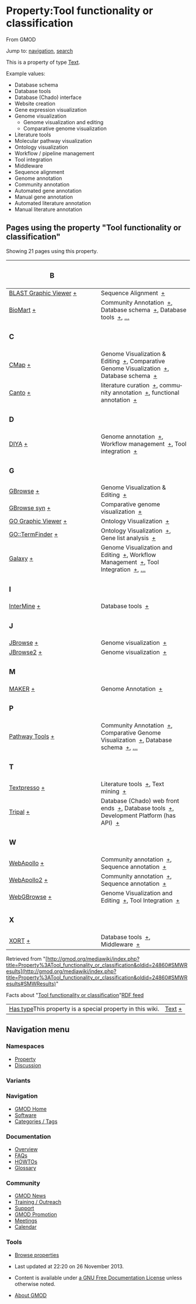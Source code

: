 <div id="mw-page-base" class="noprint">

</div>

<div id="mw-head-base" class="noprint">

</div>

<div id="content" class="mw-body" role="main">

<span id="top"></span>

<div id="mw-js-message" style="display:none;">

</div>



# <span dir="auto">Property:Tool functionality or classification</span>

<div id="bodyContent">

<div id="siteSub">

From GMOD

</div>

<div id="contentSub">

</div>

<div id="jump-to-nav" class="mw-jump">

Jump to: [navigation](#mw-navigation), [search](#p-search)

</div>

<div id="mw-content-text" class="mw-content-ltr" lang="en" dir="ltr">

This is a property of type
[Text](Special:Types/Text "Special:Types/Text").

Example values:

- Database schema
- Database tools
- Database (Chado) interface
- Website creation
- Gene expression visualization
- Genome visualization
  - Genome visualization and editing
  - Comparative genome visualization
- Literature tools
- Molecular pathway visualization
- Ontology visualization
- Workflow / pipeline management
- Tool integration
- Middleware
- Sequence alignment
- Genome annotation
- Community annotation
- Automated gene annotation
- Manual gene annotation
- Automated literature annotation
- Manual literature annotation

  
<span id="SMWResults"></span>

<div id="mw-pages">

## Pages using the property "Tool functionality or classification"

Showing 21 pages using this property.

<table style="width: 100%; ">
<colgroup>
<col style="width: 50%" />
<col style="width: 50%" />
</colgroup>
<thead>
<tr class="header">
<th class="smwpropname"><h3 id="b">B</h3></th>
<th></th>
</tr>
</thead>
<tbody>
<tr class="odd">
<td class="smwpropname"><a href="BLAST_Graphic_Viewer.1"
title="BLAST Graphic Viewer">BLAST Graphic Viewer</a> <span
class="smwbrowse"><a href="Special%3ABrowse/BLAST-20Graphic-20Viewer"
title="Special%3ABrowse/BLAST-20Graphic-20Viewer">+</a></span></td>
<td class="smwprops">Sequence Alignment  <span class="smwsearch"><a
href="Special%3ASearchByProperty/Tool-20functionality-20or-20classification/Sequence-20Alignment"
title="Special%3ASearchByProperty/Tool-20functionality-20or-20classification/Sequence-20Alignment">+</a></span></td>
</tr>
<tr class="even">
<td class="smwpropname"><a href="BioMart"
title="BioMart">BioMart</a> <span class="smwbrowse"><a
href="Special%3ABrowse/BioMart"
title="Special%3ABrowse/BioMart">+</a></span></td>
<td class="smwprops">Community Annotation  <span class="smwsearch"><a
href="Special%3ASearchByProperty/Tool-20functionality-20or-20classification/Community-20Annotation"
title="Special%3ASearchByProperty/Tool-20functionality-20or-20classification/Community-20Annotation">+</a></span>,
Database schema  <span class="smwsearch"><a
href="Special%3ASearchByProperty/Tool-20functionality-20or-20classification/Database-20schema"
title="Special%3ASearchByProperty/Tool-20functionality-20or-20classification/Database-20schema">+</a></span>,
Database tools  <span class="smwsearch"><a
href="Special%3ASearchByProperty/Tool-20functionality-20or-20classification/Database-20tools"
title="Special%3ASearchByProperty/Tool-20functionality-20or-20classification/Database-20tools">+</a></span>,
<a
href="Special:PageProperty/BioMart::Tool_functionality_or_classification"
title="Special:PageProperty/BioMart::Tool functionality or classification">…</a></td>
</tr>
<tr class="odd">
<td class="smwpropname"><h3 id="c">C</h3></td>
<td></td>
</tr>
<tr class="even">
<td class="smwpropname"><a href="CMap.1" title="CMap">CMap</a> <span
class="smwbrowse"><a href="Special%3ABrowse/CMap"
title="Special%3ABrowse/CMap">+</a></span></td>
<td class="smwprops">Genome Visualization &amp; Editing  <span
class="smwsearch"><a
href="Special%3ASearchByProperty/Tool-20functionality-20or-20classification/Genome-20Visualization-20-26-20Editing"
title="Special%3ASearchByProperty/Tool-20functionality-20or-20classification/Genome-20Visualization-20-26-20Editing">+</a></span>,
Comparative Genome Visualization  <span class="smwsearch"><a
href="Special%3ASearchByProperty/Tool-20functionality-20or-20classification/Comparative-20Genome-20Visualization"
title="Special%3ASearchByProperty/Tool-20functionality-20or-20classification/Comparative-20Genome-20Visualization">+</a></span>,
Database schema  <span class="smwsearch"><a
href="Special%3ASearchByProperty/Tool-20functionality-20or-20classification/Database-20schema"
title="Special%3ASearchByProperty/Tool-20functionality-20or-20classification/Database-20schema">+</a></span></td>
</tr>
<tr class="odd">
<td class="smwpropname"><a href="Canto" title="Canto">Canto</a> <span
class="smwbrowse"><a href="Special%3ABrowse/Canto"
title="Special%3ABrowse/Canto">+</a></span></td>
<td class="smwprops">literature curation  <span class="smwsearch"><a
href="Special%3ASearchByProperty/Tool-20functionality-20or-20classification/literature-20curation"
title="Special%3ASearchByProperty/Tool-20functionality-20or-20classification/literature-20curation">+</a></span>,
community annotation  <span class="smwsearch"><a
href="Special%3ASearchByProperty/Tool-20functionality-20or-20classification/community-20annotation"
title="Special%3ASearchByProperty/Tool-20functionality-20or-20classification/community-20annotation">+</a></span>,
functional annotation  <span class="smwsearch"><a
href="Special%3ASearchByProperty/Tool-20functionality-20or-20classification/functional-20annotation"
title="Special%3ASearchByProperty/Tool-20functionality-20or-20classification/functional-20annotation">+</a></span></td>
</tr>
<tr class="even">
<td class="smwpropname"><h3 id="d">D</h3></td>
<td></td>
</tr>
<tr class="odd">
<td class="smwpropname"><a href="DIYA" title="DIYA">DIYA</a> <span
class="smwbrowse"><a href="Special%3ABrowse/DIYA"
title="Special%3ABrowse/DIYA">+</a></span></td>
<td class="smwprops">Genome annotation  <span class="smwsearch"><a
href="Special%3ASearchByProperty/Tool-20functionality-20or-20classification/Genome-20annotation"
title="Special%3ASearchByProperty/Tool-20functionality-20or-20classification/Genome-20annotation">+</a></span>,
Workflow management  <span class="smwsearch"><a
href="Special%3ASearchByProperty/Tool-20functionality-20or-20classification/Workflow-20management"
title="Special%3ASearchByProperty/Tool-20functionality-20or-20classification/Workflow-20management">+</a></span>,
Tool integration  <span class="smwsearch"><a
href="Special%3ASearchByProperty/Tool-20functionality-20or-20classification/Tool-20integration"
title="Special%3ASearchByProperty/Tool-20functionality-20or-20classification/Tool-20integration">+</a></span></td>
</tr>
<tr class="even">
<td class="smwpropname"><h3 id="g">G</h3></td>
<td></td>
</tr>
<tr class="odd">
<td class="smwpropname"><a href="GBrowse.1"
title="GBrowse">GBrowse</a> <span class="smwbrowse"><a
href="Special%3ABrowse/GBrowse"
title="Special%3ABrowse/GBrowse">+</a></span></td>
<td class="smwprops">Genome Visualization &amp; Editing  <span
class="smwsearch"><a
href="Special%3ASearchByProperty/Tool-20functionality-20or-20classification/Genome-20Visualization-20-26-20Editing"
title="Special%3ASearchByProperty/Tool-20functionality-20or-20classification/Genome-20Visualization-20-26-20Editing">+</a></span></td>
</tr>
<tr class="even">
<td class="smwpropname"><a href="GBrowse_syn.1"
title="GBrowse syn">GBrowse syn</a> <span class="smwbrowse"><a
href="Special%3ABrowse/GBrowse-20syn"
title="Special%3ABrowse/GBrowse-20syn">+</a></span></td>
<td class="smwprops">Comparative genome visualization  <span
class="smwsearch"><a
href="Special%3ASearchByProperty/Tool-20functionality-20or-20classification/Comparative-20genome-20visualization"
title="Special%3ASearchByProperty/Tool-20functionality-20or-20classification/Comparative-20genome-20visualization">+</a></span></td>
</tr>
<tr class="odd">
<td class="smwpropname"><a href="GO_Graphic_Viewer.1"
title="GO Graphic Viewer">GO Graphic Viewer</a> <span
class="smwbrowse"><a href="Special%3ABrowse/GO-20Graphic-20Viewer"
title="Special%3ABrowse/GO-20Graphic-20Viewer">+</a></span></td>
<td class="smwprops">Ontology Visualization  <span class="smwsearch"><a
href="Special%3ASearchByProperty/Tool-20functionality-20or-20classification/Ontology-20Visualization"
title="Special%3ASearchByProperty/Tool-20functionality-20or-20classification/Ontology-20Visualization">+</a></span></td>
</tr>
<tr class="even">
<td class="smwpropname"><a href="GO::TermFinder.1"
title="GO::TermFinder">GO::TermFinder</a> <span class="smwbrowse"><a
href="Special%3ABrowse/GO::TermFinder"
title="Special%3ABrowse/GO::TermFinder">+</a></span></td>
<td class="smwprops">Ontology Visualization  <span class="smwsearch"><a
href="Special%3ASearchByProperty/Tool-20functionality-20or-20classification/Ontology-20Visualization"
title="Special%3ASearchByProperty/Tool-20functionality-20or-20classification/Ontology-20Visualization">+</a></span>,
Gene list analysis  <span class="smwsearch"><a
href="Special%3ASearchByProperty/Tool-20functionality-20or-20classification/Gene-20list-20analysis"
title="Special%3ASearchByProperty/Tool-20functionality-20or-20classification/Gene-20list-20analysis">+</a></span></td>
</tr>
<tr class="odd">
<td class="smwpropname"><a href="Galaxy.1"
title="Galaxy">Galaxy</a> <span class="smwbrowse"><a
href="Special%3ABrowse/Galaxy"
title="Special%3ABrowse/Galaxy">+</a></span></td>
<td class="smwprops">Genome Visualization and Editing  <span
class="smwsearch"><a
href="Special%3ASearchByProperty/Tool-20functionality-20or-20classification/Genome-20Visualization-20and-20Editing"
title="Special%3ASearchByProperty/Tool-20functionality-20or-20classification/Genome-20Visualization-20and-20Editing">+</a></span>,
Workflow Management  <span class="smwsearch"><a
href="Special%3ASearchByProperty/Tool-20functionality-20or-20classification/Workflow-20Management"
title="Special%3ASearchByProperty/Tool-20functionality-20or-20classification/Workflow-20Management">+</a></span>,
Tool Integration  <span class="smwsearch"><a
href="Special%3ASearchByProperty/Tool-20functionality-20or-20classification/Tool-20Integration"
title="Special%3ASearchByProperty/Tool-20functionality-20or-20classification/Tool-20Integration">+</a></span>,
<a
href="Special:PageProperty/Galaxy::Tool_functionality_or_classification"
title="Special:PageProperty/Galaxy::Tool functionality or classification">…</a></td>
</tr>
<tr class="even">
<td class="smwpropname"><h3 id="i">I</h3></td>
<td></td>
</tr>
<tr class="odd">
<td class="smwpropname"><a href="InterMine"
title="InterMine">InterMine</a> <span class="smwbrowse"><a
href="Special%3ABrowse/InterMine"
title="Special%3ABrowse/InterMine">+</a></span></td>
<td class="smwprops">Database tools  <span class="smwsearch"><a
href="Special%3ASearchByProperty/Tool-20functionality-20or-20classification/Database-20tools"
title="Special%3ASearchByProperty/Tool-20functionality-20or-20classification/Database-20tools">+</a></span></td>
</tr>
<tr class="even">
<td class="smwpropname"><h3 id="j">J</h3></td>
<td></td>
</tr>
<tr class="odd">
<td class="smwpropname"><a href="JBrowse.1"
title="JBrowse">JBrowse</a> <span class="smwbrowse"><a
href="Special%3ABrowse/JBrowse"
title="Special%3ABrowse/JBrowse">+</a></span></td>
<td class="smwprops">Genome visualization  <span class="smwsearch"><a
href="Special%3ASearchByProperty/Tool-20functionality-20or-20classification/Genome-20visualization"
title="Special%3ASearchByProperty/Tool-20functionality-20or-20classification/Genome-20visualization">+</a></span></td>
</tr>
<tr class="even">
<td class="smwpropname"><a href="JBrowse2"
title="JBrowse2">JBrowse2</a> <span class="smwbrowse"><a
href="Special%3ABrowse/JBrowse2"
title="Special%3ABrowse/JBrowse2">+</a></span></td>
<td class="smwprops">Genome visualization  <span class="smwsearch"><a
href="Special%3ASearchByProperty/Tool-20functionality-20or-20classification/Genome-20visualization"
title="Special%3ASearchByProperty/Tool-20functionality-20or-20classification/Genome-20visualization">+</a></span></td>
</tr>
<tr class="odd">
<td class="smwpropname"><h3 id="m">M</h3></td>
<td></td>
</tr>
<tr class="even">
<td class="smwpropname"><a href="MAKER.1" title="MAKER">MAKER</a> <span
class="smwbrowse"><a href="Special%3ABrowse/MAKER"
title="Special%3ABrowse/MAKER">+</a></span></td>
<td class="smwprops">Genome Annotation  <span class="smwsearch"><a
href="Special%3ASearchByProperty/Tool-20functionality-20or-20classification/Genome-20Annotation"
title="Special%3ASearchByProperty/Tool-20functionality-20or-20classification/Genome-20Annotation">+</a></span></td>
</tr>
<tr class="odd">
<td class="smwpropname"><h3 id="p">P</h3></td>
<td></td>
</tr>
<tr class="even">
<td class="smwpropname"><a href="Pathway_Tools.1"
title="Pathway Tools">Pathway Tools</a> <span class="smwbrowse"><a
href="Special%3ABrowse/Pathway-20Tools"
title="Special%3ABrowse/Pathway-20Tools">+</a></span></td>
<td class="smwprops">Community Annotation  <span class="smwsearch"><a
href="Special%3ASearchByProperty/Tool-20functionality-20or-20classification/Community-20Annotation"
title="Special%3ASearchByProperty/Tool-20functionality-20or-20classification/Community-20Annotation">+</a></span>,
Comparative Genome Visualization  <span class="smwsearch"><a
href="Special%3ASearchByProperty/Tool-20functionality-20or-20classification/Comparative-20Genome-20Visualization"
title="Special%3ASearchByProperty/Tool-20functionality-20or-20classification/Comparative-20Genome-20Visualization">+</a></span>,
Database schema  <span class="smwsearch"><a
href="Special%3ASearchByProperty/Tool-20functionality-20or-20classification/Database-20schema"
title="Special%3ASearchByProperty/Tool-20functionality-20or-20classification/Database-20schema">+</a></span>,
<a
href="Special:PageProperty/Pathway_Tools::Tool_functionality_or_classification"
title="Special:PageProperty/Pathway Tools::Tool functionality or classification">…</a></td>
</tr>
<tr class="odd">
<td class="smwpropname"><h3 id="t">T</h3></td>
<td></td>
</tr>
<tr class="even">
<td class="smwpropname"><a href="Textpresso"
title="Textpresso">Textpresso</a> <span class="smwbrowse"><a
href="Special%3ABrowse/Textpresso"
title="Special%3ABrowse/Textpresso">+</a></span></td>
<td class="smwprops">Literature tools  <span class="smwsearch"><a
href="Special%3ASearchByProperty/Tool-20functionality-20or-20classification/Literature-20tools"
title="Special%3ASearchByProperty/Tool-20functionality-20or-20classification/Literature-20tools">+</a></span>,
Text mining  <span class="smwsearch"><a
href="Special%3ASearchByProperty/Tool-20functionality-20or-20classification/Text-20mining"
title="Special%3ASearchByProperty/Tool-20functionality-20or-20classification/Text-20mining">+</a></span></td>
</tr>
<tr class="odd">
<td class="smwpropname"><a href="Tripal.1"
title="Tripal">Tripal</a> <span class="smwbrowse"><a
href="Special%3ABrowse/Tripal"
title="Special%3ABrowse/Tripal">+</a></span></td>
<td class="smwprops">Database (Chado) web front ends  <span
class="smwsearch"><a
href="Special%3ASearchByProperty/Tool-20functionality-20or-20classification/Database-20(Chado)-20web-20front-20ends"
title="Special%3ASearchByProperty/Tool-20functionality-20or-20classification/Database-20(Chado)-20web-20front-20ends">+</a></span>,
Database tools  <span class="smwsearch"><a
href="Special%3ASearchByProperty/Tool-20functionality-20or-20classification/Database-20tools"
title="Special%3ASearchByProperty/Tool-20functionality-20or-20classification/Database-20tools">+</a></span>,
Development Platform (has API)  <span class="smwsearch"><a
href="Special%3ASearchByProperty/Tool-20functionality-20or-20classification/Development-20Platform-20(has-20API)"
title="Special%3ASearchByProperty/Tool-20functionality-20or-20classification/Development-20Platform-20(has-20API)">+</a></span></td>
</tr>
<tr class="even">
<td class="smwpropname"><h3 id="w">W</h3></td>
<td></td>
</tr>
<tr class="odd">
<td class="smwpropname"><a href="WebApollo.1"
title="WebApollo">WebApollo</a> <span class="smwbrowse"><a
href="Special%3ABrowse/WebApollo"
title="Special%3ABrowse/WebApollo">+</a></span></td>
<td class="smwprops">Community annotation  <span class="smwsearch"><a
href="Special%3ASearchByProperty/Tool-20functionality-20or-20classification/Community-20annotation"
title="Special%3ASearchByProperty/Tool-20functionality-20or-20classification/Community-20annotation">+</a></span>,
Sequence annotation  <span class="smwsearch"><a
href="Special%3ASearchByProperty/Tool-20functionality-20or-20classification/Sequence-20annotation"
title="Special%3ASearchByProperty/Tool-20functionality-20or-20classification/Sequence-20annotation">+</a></span></td>
</tr>
<tr class="even">
<td class="smwpropname"><a href="WebApollo2"
title="WebApollo2">WebApollo2</a> <span class="smwbrowse"><a
href="Special%3ABrowse/WebApollo2"
title="Special%3ABrowse/WebApollo2">+</a></span></td>
<td class="smwprops">Community annotation  <span class="smwsearch"><a
href="Special%3ASearchByProperty/Tool-20functionality-20or-20classification/Community-20annotation"
title="Special%3ASearchByProperty/Tool-20functionality-20or-20classification/Community-20annotation">+</a></span>,
Sequence annotation  <span class="smwsearch"><a
href="Special%3ASearchByProperty/Tool-20functionality-20or-20classification/Sequence-20annotation"
title="Special%3ASearchByProperty/Tool-20functionality-20or-20classification/Sequence-20annotation">+</a></span></td>
</tr>
<tr class="odd">
<td class="smwpropname"><a href="WebGBrowse.1"
title="WebGBrowse">WebGBrowse</a> <span class="smwbrowse"><a
href="Special%3ABrowse/WebGBrowse"
title="Special%3ABrowse/WebGBrowse">+</a></span></td>
<td class="smwprops">Genome Visualization and Editing  <span
class="smwsearch"><a
href="Special%3ASearchByProperty/Tool-20functionality-20or-20classification/Genome-20Visualization-20and-20Editing"
title="Special%3ASearchByProperty/Tool-20functionality-20or-20classification/Genome-20Visualization-20and-20Editing">+</a></span>,
Tool Integration  <span class="smwsearch"><a
href="Special%3ASearchByProperty/Tool-20functionality-20or-20classification/Tool-20Integration"
title="Special%3ASearchByProperty/Tool-20functionality-20or-20classification/Tool-20Integration">+</a></span></td>
</tr>
<tr class="even">
<td class="smwpropname"><h3 id="x">X</h3></td>
<td></td>
</tr>
<tr class="odd">
<td class="smwpropname"><a href="XORT.1" title="XORT">XORT</a> <span
class="smwbrowse"><a href="Special%3ABrowse/XORT"
title="Special%3ABrowse/XORT">+</a></span></td>
<td class="smwprops">Database tools  <span class="smwsearch"><a
href="Special%3ASearchByProperty/Tool-20functionality-20or-20classification/Database-20tools"
title="Special%3ASearchByProperty/Tool-20functionality-20or-20classification/Database-20tools">+</a></span>,
Middleware  <span class="smwsearch"><a
href="Special%3ASearchByProperty/Tool-20functionality-20or-20classification/Middleware"
title="Special%3ASearchByProperty/Tool-20functionality-20or-20classification/Middleware">+</a></span></td>
</tr>
</tbody>
</table>

</div>

</div>

<div class="printfooter">

Retrieved from
"[http://gmod.org/mediawiki/index.php?title=Property%3ATool_functionality_or_classification&oldid=24860#SMWResults](http://gmod.org/mediawiki/index.php?title=Property%3ATool_functionality_or_classification&oldid=24860#SMWResults#SMWResults)"

</div>

<div id="catlinks" class="catlinks catlinks-allhidden">

</div>

<div id="mw-data-after-content">

<div class="smwfact">

<span class="smwfactboxhead">Facts about
"<span class="swmfactboxheadbrowse">[Tool functionality or
classification](Special%3ABrowse/Property:Tool-20functionality-20or-20classification "Special%3ABrowse/Property:Tool-20functionality-20or-20classification")</span>"</span><span class="smwrdflink"><span class="rdflink">[RDF
feed](http://gmod.org/wiki/Special:ExportRDF/Property%3ATool_functionality_or_classification "Special:ExportRDF/Property:Tool functionality or classification")</span></span>

|  |  |
|----|----|
| <span class="smw-highlighter" data-type="1" state="inline" data-title="Property"><span class="smwbuiltin">[Has type](Property%3AHas_type "Property:Has type")</span><span class="smwttcontent">This property is a special property in this wiki.</span></span> | [Text](Special:Types/Text "Special:Types/Text") <span class="smwsearch">[+](Special%3ASearchByProperty/Has-20type/Text "Special%3ASearchByProperty/Has-20type/Text")</span> |

</div>

</div>

<div class="visualClear">

</div>

</div>

</div>

<div id="mw-navigation">

## Navigation menu

<div id="mw-head">



<div id="left-navigation">

<div id="p-namespaces" class="vectorTabs" role="navigation"
aria-labelledby="p-namespaces-label">

### Namespaces

- <span id="ca-nstab-property">[Property](Property%3ATool_functionality_or_classification)</span>
- <span id="ca-talk"><a
  href="http://gmod.org/mediawiki/index.php?title=Property_talk:Tool_functionality_or_classification&amp;action=edit&amp;redlink=1"
  accesskey="t"
  title="Discussion about the content page [t]">Discussion</a></span>

</div>

<div id="p-variants" class="vectorMenu emptyPortlet" role="navigation"
aria-labelledby="p-variants-label">

### 

### Variants[](#)

<div class="menu">

</div>

</div>

</div>





</div>

</div>

</div>

<div id="mw-panel">

<div id="p-logo" role="banner">

<a href="Main_Page"
style="background-image: url(../images/GMOD-cogs.png);"
title="Visit the main page"></a>

</div>

<div id="p-Navigation" class="portal" role="navigation"
aria-labelledby="p-Navigation-label">

### Navigation

<div class="body">

- <span id="n-GMOD-Home">[GMOD Home](Main_Page)</span>
- <span id="n-Software">[Software](GMOD_Components)</span>
- <span id="n-Categories-.2F-Tags">[Categories /
  Tags](Categories)</span>

</div>

</div>

<div id="p-Documentation" class="portal" role="navigation"
aria-labelledby="p-Documentation-label">

### Documentation

<div class="body">

- <span id="n-Overview">[Overview](Overview)</span>
- <span id="n-FAQs">[FAQs](Category%3AFAQ)</span>
- <span id="n-HOWTOs">[HOWTOs](Category%3AHOWTO)</span>
- <span id="n-Glossary">[Glossary](Glossary)</span>

</div>

</div>

<div id="p-Community" class="portal" role="navigation"
aria-labelledby="p-Community-label">

### Community

<div class="body">

- <span id="n-GMOD-News">[GMOD News](GMOD_News)</span>
- <span id="n-Training-.2F-Outreach">[Training /
  Outreach](Training_and_Outreach)</span>
- <span id="n-Support">[Support](Support)</span>
- <span id="n-GMOD-Promotion">[GMOD Promotion](GMOD_Promotion)</span>
- <span id="n-Meetings">[Meetings](Meetings)</span>
- <span id="n-Calendar">[Calendar](Calendar)</span>

</div>

</div>

<div id="p-tb" class="portal" role="navigation"
aria-labelledby="p-tb-label">

### Tools

<div class="body">


- <span id="t-smwbrowselink"><a href="Special%3ABrowse/Property%3ATool_functionality_or_classification"
  rel="smw-browse">Browse properties</a></span>


</div>

</div>

</div>

</div>

<div id="footer" role="contentinfo">

- <span id="footer-info-lastmod">Last updated at 22:20 on 26 November
  2013.</span>
<!-- - <span id="footer-info-viewcount">27,548 page views.</span> -->
- <span id="footer-info-copyright">Content is available under
  <a href="http://www.gnu.org/licenses/fdl-1.3.html" class="external"
  rel="nofollow">a GNU Free Documentation License</a> unless otherwise
  noted.</span>

<!-- -->

- <span id="footer-places-about">[About
  GMOD](GMOD:About "GMOD:About")</span>

<!-- -->






</div>
